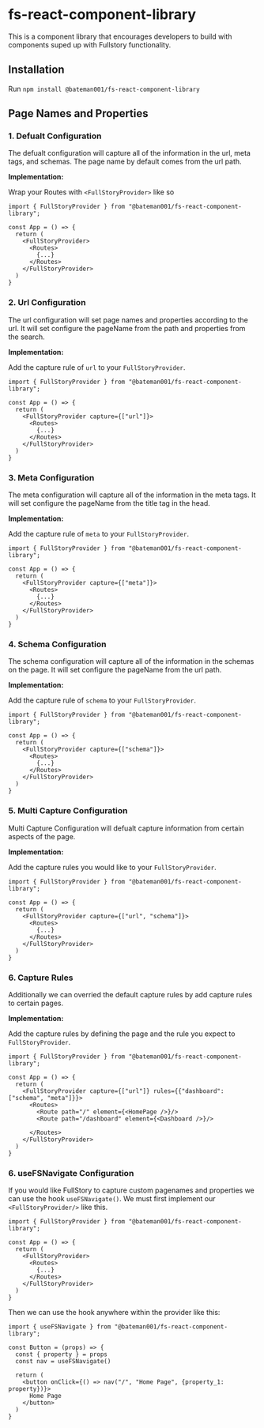 # fs-react-component-library

This is a component library that encourages developers to build with components suped up with Fullstory functionality.

## Installation

Run `npm install @bateman001/fs-react-component-library`

## Page Names and Properties

### 1. Defualt Configuration

The defualt configuration will capture all of the information in the url, meta tags, and schemas. The page name by default comes from the url path.

**Implementation:**

Wrap your Routes with `<FullStoryProvider>` like so

```
import { FullStoryProvider } from "@bateman001/fs-react-component-library";

const App = () => {
  return (
    <FullStoryProvider>
      <Routes>
        {...}
      </Routes>
    </FullStoryProvider>
  )
}
```

### 2. Url Configuration

The url configuration will set page names and properties according to the url. It will set configure the pageName from the path and properties from the search.

**Implementation:**

Add the capture rule of `url` to your `FullStoryProvider`.

```
import { FullStoryProvider } from "@bateman001/fs-react-component-library";

const App = () => {
  return (
    <FullStoryProvider capture={["url"]}>
      <Routes>
        {...}
      </Routes>
    </FullStoryProvider>
  )
}
```

### 3. Meta Configuration

The meta configuration will capture all of the information in the meta tags. It will set configure the pageName from the title tag in the head.

**Implementation:**

Add the capture rule of `meta` to your `FullStoryProvider`.

```
import { FullStoryProvider } from "@bateman001/fs-react-component-library";

const App = () => {
  return (
    <FullStoryProvider capture={["meta"]}>
      <Routes>
        {...}
      </Routes>
    </FullStoryProvider>
  )
}

```

### 4. Schema Configuration

The schema configuration will capture all of the information in the schemas on the page. It will set configure the pageName from the url path.

**Implementation:**

Add the capture rule of `schema` to your `FullStoryProvider`.

```
import { FullStoryProvider } from "@bateman001/fs-react-component-library";

const App = () => {
  return (
    <FullStoryProvider capture={["schema"]}>
      <Routes>
        {...}
      </Routes>
    </FullStoryProvider>
  )
}

```

### 5. Multi Capture Configuration

Multi Capture Configuration will defualt capture information from certain aspects of the page.

**Implementation:**

Add the capture rules you would like to your `FullStoryProvider`.

```
import { FullStoryProvider } from "@bateman001/fs-react-component-library";

const App = () => {
  return (
    <FullStoryProvider capture={["url", "schema"]}>
      <Routes>
        {...}
      </Routes>
    </FullStoryProvider>
  )
}

```

### 6. Capture Rules

Additionally we can overried the default capture rules by add capture rules to certain pages.

**Implementation:**

Add the capture rules by defining the page and the rule you expect to `FullStoryProvider`.

```
import { FullStoryProvider } from "@bateman001/fs-react-component-library";

const App = () => {
  return (
    <FullStoryProvider capture={["url"]} rules={{"dashboard": ["schema", "meta"]}}>
      <Routes>
        <Route path="/" element={<HomePage />}/>
        <Route path="/dashboard" element={<Dashboard />}/>

      </Routes>
    </FullStoryProvider>
  )
}

```

### 6. useFSNavigate Configuration

If you would like FullStory to capture custom pagenames and properties we can use the hook `useFSNavigate()`. We must first implement our `<FullStoryProvider/>` like this.

```
import { FullStoryProvider } from "@bateman001/fs-react-component-library";

const App = () => {
  return (
    <FullStoryProvider>
      <Routes>
        {...}
      </Routes>
    </FullStoryProvider>
  )
}
```

Then we can use the hook anywhere within the provider like this:

```
import { useFSNavigate } from "@bateman001/fs-react-component-library";

const Button = (props) => {
  const { property } = props
  const nav = useFSNavigate()

  return (
    <button onClick={() => nav("/", "Home Page", {property_1: property})}>
      Home Page
    </button>
  )
}
```

